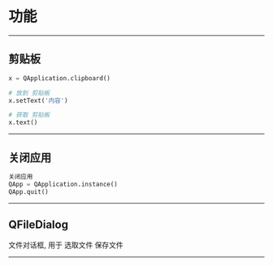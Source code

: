 # 功能


---
## 剪贴板

```python
x = QApplication.clipboard()

# 放到 剪贴板
x.setText('内容')

# 获取 剪贴板
x.text()

```

---
## 关闭应用

```python
关闭应用
QApp = QApplication.instance()
QApp.quit()
```

---
## QFileDialog

文件对话框, 用于 选取文件 保存文件

---


